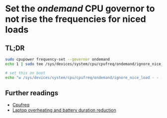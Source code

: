 # Set the _ondemand_ CPU governor to not rise the frequencies for niced loads

## TL;DR

```sh
sudo cpupower frequency-set --governor ondemand
echo 1 | sudo tee /sys/devices/system/cpu/cpufreq/ondemand/ignore_nice_load

# set this on boot
echo "w /sys/devices/system/cpu/cpufreq/ondemand/ignore_nice_load - - - - 1" | sudo tee /etc/tmpfiles.d/ondemand-ignore-nice.conf
```

## Further readings

- [Cpufreq]
- [Laptop overheating and battery duration reduction]

[cpufreq]: cpufreq.md

[laptop overheating and battery duration reduction]: https://wiki.archlinux.org/?title=BOINC#Laptop_overheating_and_battery_duration_reduction
